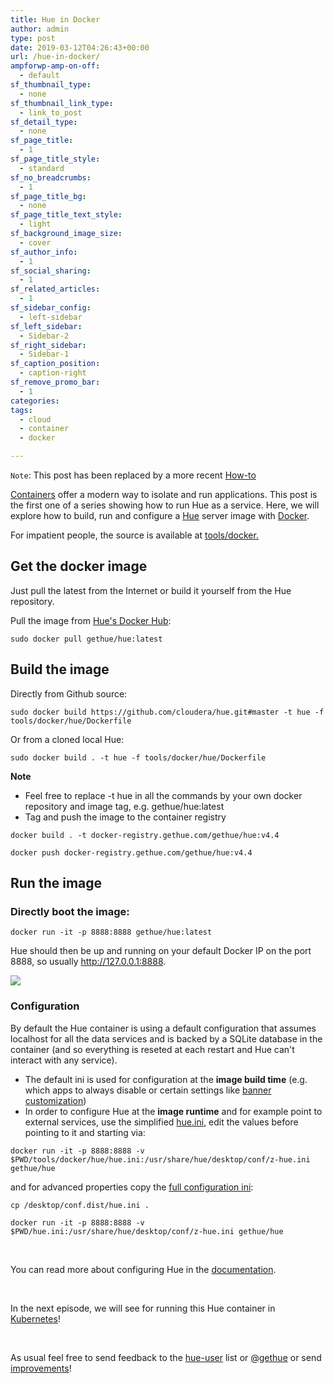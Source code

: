 ```yaml
---
title: Hue in Docker
author: admin
type: post
date: 2019-03-12T04:26:43+00:00
url: /hue-in-docker/
ampforwp-amp-on-off:
  - default
sf_thumbnail_type:
  - none
sf_thumbnail_link_type:
  - link_to_post
sf_detail_type:
  - none
sf_page_title:
  - 1
sf_page_title_style:
  - standard
sf_no_breadcrumbs:
  - 1
sf_page_title_bg:
  - none
sf_page_title_text_style:
  - light
sf_background_image_size:
  - cover
sf_author_info:
  - 1
sf_social_sharing:
  - 1
sf_related_articles:
  - 1
sf_sidebar_config:
  - left-sidebar
sf_left_sidebar:
  - Sidebar-2
sf_right_sidebar:
  - Sidebar-1
sf_caption_position:
  - caption-right
sf_remove_promo_bar:
  - 1
categories:
tags:
  - cloud
  - container
  - docker

---
```


`Note`: This post has been replaced by a more recent [How-to](/quickstart-hue-in-docker/)

[Containers][1] offer a modern way to isolate and run applications. This post is the first one of a series showing how to run Hue as a service. Here, we will explore how to build, run and configure a [Hue][2] server image with [Docker][3].

For impatient people, the source is available at [tools/docker.][4]

## Get the docker image

Just pull the latest from the Internet or build it yourself from the Hue repository.

Pull the image from [Hue's Docker Hub][5]:

    sudo docker pull gethue/hue:latest

## Build the image

Directly from Github source:

<pre><code class="bash">sudo docker build https://github.com/cloudera/hue.git#master -t hue -f tools/docker/hue/Dockerfile</code></pre>

Or from a cloned local Hue:

<pre><code class="bash">sudo docker build . -t hue -f tools/docker/hue/Dockerfile</code></pre>

**Note**

  * Feel free to replace -t hue in all the commands by your own docker repository and image tag, e.g. gethue/hue:latest
  * Tag and push the image to the container registry

<pre><code class="bash">docker build . -t docker-registry.gethue.com/gethue/hue:v4.4

docker push docker-registry.gethue.com/gethue/hue:v4.4</code></pre>

## Run the image

### Directly boot the image:

<pre><code class="bash">docker run -it -p 8888:8888 gethue/hue:latest</code></pre>

Hue should then be up and running on your default Docker IP on the port 8888, so usually <http://127.0.0.1:8888>.

[<img src="https://cdn.gethue.com/uploads/2017/12/Screen-Shot-2017-11-15-at-3.34.20-PM.png"/>][6]

### Configuration

By default the Hue container is using a default configuration that assumes localhost for all the data services and is backed by a SQLite database in the container (and so everything is reseted at each restart and Hue can't interact with any service).

<div>
  <ul>
    <li>
      The default ini is used for configuration at the <strong>image build time</strong> (e.g. which apps to always disable or certain settings like <a href="https://gethue.com/add-a-top-banner-to-hue/">banner customization</a>)
    </li>
    <li>
      In order to configure Hue at the <strong>image runtime</strong> and for example point to external services, use the simplified <a href="https://github.com/cloudera/hue/blob/master/tools/docker/hue/hue.ini">hue.ini</a>, edit the values before pointing to it and starting via:
    </li>
  </ul>
</div>

<pre><code class="bash">docker run -it -p 8888:8888 -v $PWD/tools/docker/hue/hue.ini:/usr/share/hue/desktop/conf/z-hue.ini gethue/hue</code></pre>

and for advanced properties copy the [full configuration ini][7]:

<pre><code class="bash">cp /desktop/conf.dist/hue.ini .</code></pre>

<pre><code class="bash">docker run -it -p 8888:8888 -v $PWD/hue.ini:/usr/share/hue/desktop/conf/z-hue.ini gethue/hue</code></pre>

&nbsp;

You can read more about configuring Hue in the [documentation][8].

&nbsp;

In the next episode, we will see for running this Hue container in [Kubernetes][9]!

&nbsp;

As usual feel free to send feedback to the [hue-user][10] list or [@gethue][11] or send [improvements][2]!

 [1]: https://en.wikipedia.org/wiki/Container_(virtualization)
 [2]: https://github.com/cloudera/hue
 [3]: https://www.docker.com/
 [4]: https://github.com/cloudera/hue/tree/master/tools/docker
 [5]: https://hub.docker.com/r/gethue/hue/
 [6]: https://cdn.gethue.com/uploads/2017/12/Screen-Shot-2017-11-15-at-3.34.20-PM.png
 [7]: https://github.com/cloudera/hue/blob/master/desktop/conf.dist/hue.ini
 [8]: http://cloudera.github.io/hue/latest/admin-manual/manual.html
 [9]: https://kubernetes.io/
 [10]: http://groups.google.com/a/cloudera.org/group/hue-user
 [11]: https://twitter.com/gethue
